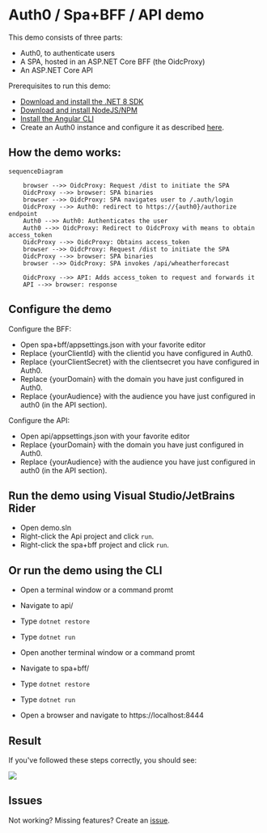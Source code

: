 # Auth0 / Spa+BFF / API demo

This demo consists of three parts:

- Auth0, to authenticate users
- A SPA, hosted in an ASP.NET Core BFF (the OidcProxy)
- An ASP.NET Core API

Prerequisites to run this demo:
- [Download and install the .NET 8 SDK](https://dotnet.microsoft.com/en-us/download)
- [Download and install NodeJS/NPM](https://nodejs.org/en/download)
- [Install the Angular CLI](https://angular.io/cli)
- Create an Auth0 instance and configure it as described [here](readme-auth0.md).

## How the demo works:
```mermaid
sequenceDiagram

    browser -->> OidcProxy: Request /dist to initiate the SPA
    OidcProxy -->> browser: SPA binaries
    browser -->> OidcProxy: SPA navigates user to /.auth/login
    OidcProxy -->> Auth0: redirect to https://{auth0}/authorize endpoint
    Auth0 -->> Auth0: Authenticates the user
    Auth0 -->> OidcProxy: Redirect to OidcProxy with means to obtain access_token
    OidcProxy -->> OidcProxy: Obtains access_token
    browser -->> OidcProxy: Request /dist to initiate the SPA
    OidcProxy -->> browser: SPA binaries
    browser -->> OidcProxy: SPA invokes /api/wheatherforecast

    OidcProxy -->> API: Adds access_token to request and forwards it
    API -->> browser: response
```

## Configure the demo

Configure the BFF:
* Open spa+bff/appsettings.json with your favorite editor
* Replace {yourClientId} with the clientid you have configured in Auth0.
* Replace {yourClientSecret} with the clientsecret you have configured in Auth0.
* Replace {yourDomain} with the domain you have just configured in Auth0.
* Replace {yourAudience} with the audience you have just configured in auth0 (in the API section).

Configure the API:
* Open api/appsettings.json with your favorite editor
* Replace {yourDomain} with the domain you have just configured in Auth0.
* Replace {yourAudience} with the audience you have just configured in auth0 (in the API section).

## Run the demo using Visual Studio/JetBrains Rider

* Open demo.sln
* Right-click the Api project and click `run`.
* Right-click the spa+bff project and click `run`.

## Or run the demo using the CLI

* Open a terminal window or a command promt
* Navigate to api/
* Type `dotnet restore`
* Type `dotnet run`

* Open another terminal window or a command promt
* Navigate to spa+bff/
* Type `dotnet restore`
* Type `dotnet run`

* Open a browser and navigate to https://localhost:8444

## Result

If you've followed these steps correctly, you should see:

![](https://miro.medium.com/v2/resize:fit:1346/format:webp/1*QGx3Ci4-U3MIT9D_GVVqjw.png)

## Issues

Not working? Missing features? Create an [issue](https://github.com/oidcproxydotnet/oidcproxy.net/issues).